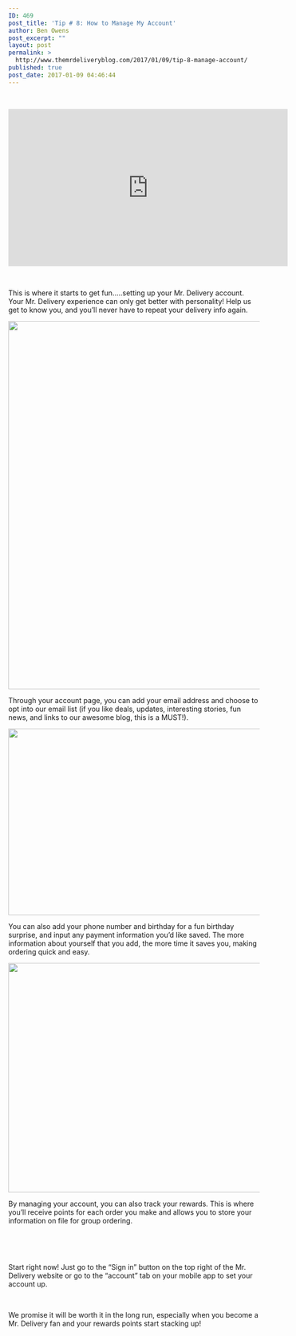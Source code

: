 ```yaml
---
ID: 469
post_title: 'Tip # 8: How to Manage My Account'
author: Ben Owens
post_excerpt: ""
layout: post
permalink: >
  http://www.themrdeliveryblog.com/2017/01/09/tip-8-manage-account/
published: true
post_date: 2017-01-09 04:46:44
---
```

&nbsp;

<iframe src="https://www.youtube.com/embed/dE69K-QLs-Y" width="560" height="315" frameborder="0" allowfullscreen="allowfullscreen"></iframe>

&nbsp;

<span style="font-weight: 400;">This is where it starts to get fun…..setting up your Mr. Delivery account. Your Mr. Delivery experience can only get better with personality! Help us get to know you, and you’ll never have to repeat your delivery info again.</span>

<img class="alignnone size-full wp-image-527" src="http://www.themrdeliveryblog.com/wp-content/uploads/2016/12/image22.png" alt="" width="1999" height="738" />

<span style="font-weight: 400;">Through your account page, you can add your email address and choose to opt into our email list (if you like deals, updates, interesting stories, fun news, and links to our awesome blog, this is a MUST!). </span>

<img class="alignnone size-full wp-image-528" src="http://www.themrdeliveryblog.com/wp-content/uploads/2017/01/image00.png" alt="" width="1126" height="374" />

<span style="font-weight: 400;">You can also add your phone number and birthday for a fun birthday surprise, and input any payment information you’d like saved. The more information about yourself that you add, the more time it saves you, making ordering quick and easy. </span>

<img class="alignnone size-full wp-image-529" src="http://www.themrdeliveryblog.com/wp-content/uploads/2017/01/image20.png" alt="" width="600" height="460" />

<span style="font-weight: 400;">By managing your account, you can also track your rewards. This is where you’ll receive points for each order you make and allows you to store your information on file for group ordering. </span>

&nbsp;

&nbsp;

<span style="font-weight: 400;">Start right now! Just go to the “Sign in” button on the top right of the Mr. Delivery website or go to the “account” tab on your mobile app to set your account up. </span>

&nbsp;

<span style="font-weight: 400;">We promise it will be worth it in the long run, especially when you become a Mr. Delivery fan and your rewards points start stacking up!  </span>